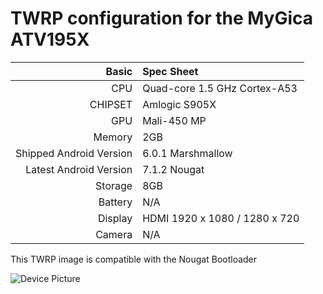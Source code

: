 # TWRP configuration for the MyGica ATV195X

Basic   | Spec Sheet
-------:|:-------------------------
CPU     | Quad-core 1.5 GHz Cortex-A53
CHIPSET | Amlogic S905X
GPU     | Mali-450 MP
Memory  | 2GB
Shipped Android Version | 6.0.1 Marshmallow
Latest Android Version | 7.1.2 Nougat
Storage | 8GB
Battery | N/A
Display | HDMI 1920 x 1080 / 1280 x 720
Camera  | N/A

This TWRP image is compatible with the Nougat Bootloader

![Device Picture](https://i5.walmartimages.ca/images/Enlarge/0_r/ev2/190314000190.REV2.jpg)
